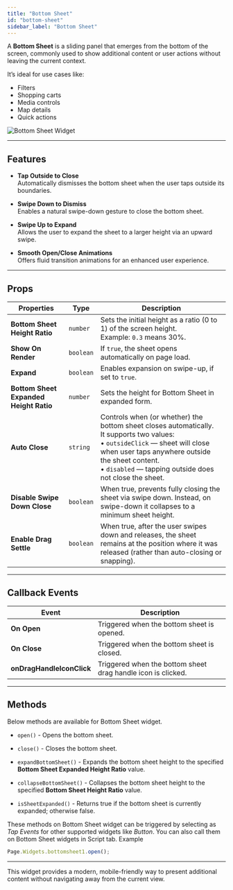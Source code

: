```yaml
---
title: "Bottom Sheet"
id: "bottom-sheet"
sidebar_label: "Bottom Sheet"
---
```


A **Bottom Sheet** is a sliding panel that emerges from the bottom of the screen, commonly used to show additional content or user actions without leaving the current context.

It’s ideal for use cases like:
- Filters
- Shopping carts
- Media controls
- Map details
- Quick actions

![Bottom Sheet Widget](/learn/assets/release-notes/bottomSheetDemo-11-11-5.gif)

---

## Features

- **Tap Outside to Close**  
  Automatically dismisses the bottom sheet when the user taps outside its boundaries.

- **Swipe Down to Dismiss**  
  Enables a natural swipe-down gesture to close the bottom sheet.

- **Swipe Up to Expand**  
  Allows the user to expand the sheet to a larger height via an upward swipe.

- **Smooth Open/Close Animations**  
  Offers fluid transition animations for an enhanced user experience.

---

## Props

| Properties | Type | Description |
|---------------------------------|----------|-----------------------------------------------------------------------------|
| **Bottom Sheet Height Ratio** | `number` | Sets the initial height as a ratio (0 to 1) of the screen height.<br/>Example: `0.3` means 30%. |
| **Show On Render** | `boolean`| If `true`, the sheet opens automatically on page load.                      |
| **Expand** | `boolean`| Enables expansion on swipe-up, if set to `true`.                                |
| **Bottom Sheet Expanded Height Ratio** | `number` | Sets the height for Bottom Sheet in expanded form. |
| **Auto Close** | `string` | Controls when (or whether) the bottom sheet closes automatically.<br/> It supports two values:<br/>• `outsideClick` — sheet will close when user taps anywhere outside the sheet content.<br/>• `disabled` — tapping outside does not close the sheet. |
| **Disable Swipe Down Close** | `boolean` | When true, prevents fully closing the sheet via swipe down. Instead, on swipe-down it collapses to a minimum sheet height. |
| **Enable Drag Settle** | `boolean` | When true, after the user swipes down and releases, the sheet remains at the position where it was released (rather than auto-closing or snapping). |

---

## Callback Events

| Event     | Description                          |
|--------------|--------------------------------------|
| **On Open** | Triggered when the bottom sheet is opened.  |
| **On Close** | Triggered when the bottom sheet is closed.  |
| **onDragHandleIconClick** | Triggered when the bottom sheet drag handle icon is clicked. |

---

## Methods

Below methods are available for Bottom Sheet widget.

- `open()` - Opens the bottom sheet.

- `close()` - Closes the bottom sheet.

- `expandBottomSheet()` - Expands the bottom sheet height to the specified **Bottom Sheet Expanded Height Ratio** value.

- `collapseBottomSheet()` - Collapses the bottom sheet height to the specified **Bottom Sheet Height Ratio** value.

- `isSheetExpanded()` - Returns true if the bottom sheet is currently expanded; otherwise false.

These methods on Bottom Sheet widget can be triggered by selecting as *Tap Events* for other supported widgets like *Button*.
You can also call them on Bottom Sheet widgets in Script tab.
Example

```js
Page.Widgets.bottomsheet1.open();
```

---

This widget provides a modern, mobile-friendly way to present additional content without navigating away from the current view.